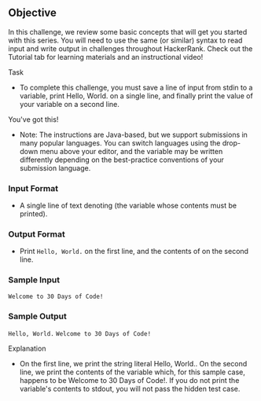 ## Objective
In this challenge, we review some basic concepts that will get you started with this series. You will need to use the same (or similar) syntax to read input and write output in challenges throughout HackerRank. Check out the Tutorial tab for learning materials and an instructional video!

Task
- To complete this challenge, you must save a line of input from stdin to a variable, print Hello, World. on a single line, and finally print the value of your variable on a second line.

You've got this!

- Note: The instructions are Java-based, but we support submissions in many popular languages. You can switch languages using the drop-down menu above your editor, and the  variable may be written differently depending on the best-practice conventions of your submission language.

### Input Format

- A single line of text denoting  (the variable whose contents must be printed).

### Output Format

- Print ```Hello, World.``` on the first line, and the contents of  on the second line.

### Sample Input

```Welcome to 30 Days of Code!```
### Sample Output

```Hello, World.```
```Welcome to 30 Days of Code!```

Explanation

- On the first line, we print the string literal Hello, World.. On the second line, we print the contents of the  variable which, for this sample case, happens to be Welcome to 30 Days of Code!. If you do not print the variable's contents to stdout, you will not pass the hidden test case.
